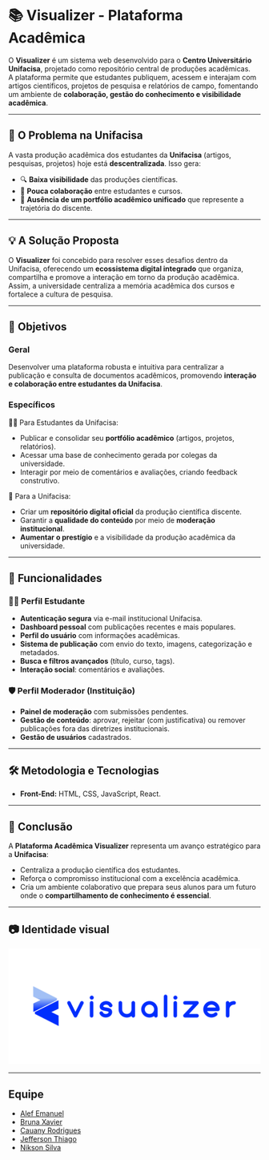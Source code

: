 # 📚 Visualizer - Plataforma Acadêmica

O **Visualizer** é um sistema web desenvolvido para o **Centro Universitário Unifacisa**, projetado como repositório central de produções acadêmicas.  
A plataforma permite que estudantes publiquem, acessem e interajam com artigos científicos, projetos de pesquisa e relatórios de campo, fomentando um ambiente de **colaboração, gestão do conhecimento e visibilidade acadêmica**.  

---

## 🚩 O Problema na Unifacisa

A vasta produção acadêmica dos estudantes da **Unifacisa** (artigos, pesquisas, projetos) hoje está **descentralizada**. Isso gera:  
- 🔍 **Baixa visibilidade** das produções científicas.  
- 🤝 **Pouca colaboração** entre estudantes e cursos.  
- 📂 **Ausência de um portfólio acadêmico unificado** que represente a trajetória do discente.  

---

## 💡 A Solução Proposta

O **Visualizer** foi concebido para resolver esses desafios dentro da Unifacisa, oferecendo um **ecossistema digital integrado** que organiza, compartilha e promove a interação em torno da produção acadêmica.  
Assim, a universidade centraliza a memória acadêmica dos cursos e fortalece a cultura de pesquisa.  

---

## 🎯 Objetivos

### Geral
Desenvolver uma plataforma robusta e intuitiva para centralizar a publicação e consulta de documentos acadêmicos, promovendo **interação e colaboração entre estudantes da Unifacisa**.  

### Específicos
👩‍🎓 Para Estudantes da Unifacisa:
- Publicar e consolidar seu **portfólio acadêmico** (artigos, projetos, relatórios).  
- Acessar uma base de conhecimento gerada por colegas da universidade.  
- Interagir por meio de comentários e avaliações, criando feedback construtivo.  

🏫 Para a Unifacisa:
- Criar um **repositório digital oficial** da produção científica discente.  
- Garantir a **qualidade do conteúdo** por meio de **moderação institucional**.  
- **Aumentar o prestígio** e a visibilidade da produção acadêmica da universidade.  

---

## 📌 Funcionalidades

### 👩‍🎓 Perfil Estudante
- **Autenticação segura** via e-mail institucional Unifacisa.  
- **Dashboard pessoal** com publicações recentes e mais populares.  
- **Perfil do usuário** com informações acadêmicas.  
- **Sistema de publicação** com envio do texto, imagens, categorização e metadados.  
- **Busca e filtros avançados** (título, curso, tags).  
- **Interação social**: comentários e avaliações.  

### 🛡️ Perfil Moderador (Instituição)
- **Painel de moderação** com submissões pendentes.  
- **Gestão de conteúdo**: aprovar, rejeitar (com justificativa) ou remover publicações fora das diretrizes institucionais.  
- **Gestão de usuários** cadastrados.  

---

## 🛠️ Metodologia e Tecnologias
  
- **Front-End:** HTML, CSS, JavaScript, React.  

---

## 🏁 Conclusão

A **Plataforma Acadêmica Visualizer** representa um avanço estratégico para a **Unifacisa**:  
- Centraliza a produção científica dos estudantes.  
- Reforça o compromisso institucional com a excelência acadêmica.  
- Cria um ambiente colaborativo que prepara seus alunos para um futuro onde o **compartilhamento de conhecimento é essencial**.  

---

## 📷 Identidade visual

![Preview do Visualizer](/src/images/logo.png)

---

## Equipe

- [Alef Emanuel](https://github.com/Destroier650)
- [Bruna Xavier](https://github.com/brunaxmello)
- [Cauany Rodrigues](https://github.com/CauanyRodrigues01)
- [Jefferson Thiago](https://github.com/Jeffersonthiagofn)
- [Nikson Silva](https://github.com/Nikson-silva)